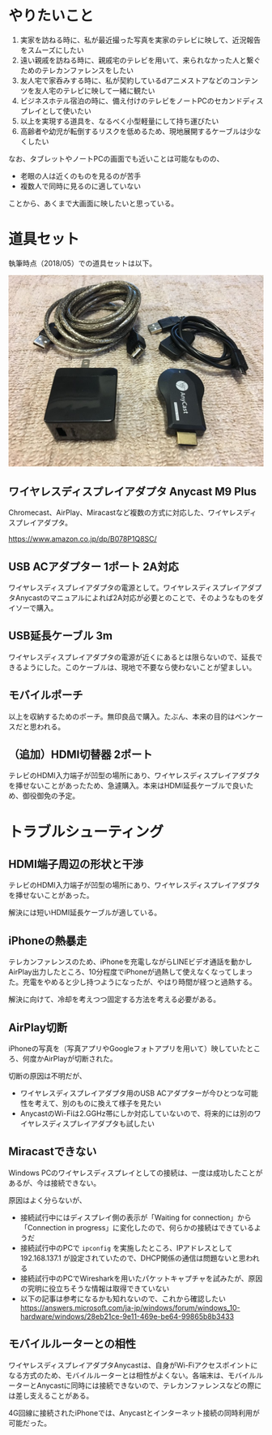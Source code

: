 # やりたいこと

1. 実家を訪ねる時に、私が最近撮った写真を実家のテレビに映して、近況報告をスムーズにしたい
2. 遠い親戚を訪ねる時に、親戚宅のテレビを用いて、来られなかった人と繋ぐためのテレカンファレンスをしたい
3. 友人宅で家呑みする時に、私が契約しているdアニメストアなどのコンテンツを友人宅のテレビに映して一緒に観たい
4. ビジネスホテル宿泊の時に、備え付けのテレビをノートPCのセカンドディスプレイとして使いたい
5. 以上を実現する道具を、なるべく小型軽量にして持ち運びたい
6. 高齢者や幼児が転倒するリスクを低めるため、現地展開するケーブルは少なくしたい

なお、タブレットやノートPCの画面でも近いことは可能なものの、

* 老眼の人は近くのものを見るのが苦手
* 複数人で同時に見るのに適していない

ことから、あくまで大画面に映したいと思っている。

# 道具セット

執筆時点（2018/05）での道具セットは以下。

![tv_projection_tool_01](tv_projection_tool_01.jpg)

## ワイヤレスディスプレイアダプタ Anycast M9 Plus

Chromecast、AirPlay、Miracastなど複数の方式に対応した、ワイヤレスディスプレイアダプタ。

https://www.amazon.co.jp/dp/B078P1Q8SC/

## USB ACアダプター 1ポート 2A対応

ワイヤレスディスプレイアダプタの電源として。ワイヤレスディスプレイアダプタAnycastのマニュアルによれば2A対応が必要とのことで、そのようなものをダイソーで購入。

## USB延長ケーブル 3m

ワイヤレスディスプレイアダプタの電源が近くにあるとは限らないので、延長できるようにした。このケーブルは、現地で不要なら使わないことが望ましい。

## モバイルポーチ

以上を収納するためのポーチ。無印良品で購入。たぶん、本来の目的はペンケースだと思われる。

## （追加）HDMI切替器 2ポート

テレビのHDMI入力端子が凹型の場所にあり、ワイヤレスディスプレイアダプタを挿せないことがあったため、急遽購入。本来はHDMI延長ケーブルで良いため、御役御免の予定。

# トラブルシューティング

## HDMI端子周辺の形状と干渉

テレビのHDMI入力端子が凹型の場所にあり、ワイヤレスディスプレイアダプタを挿せないことがあった。

解決には短いHDMI延長ケーブルが適している。

## iPhoneの熱暴走

テレカンファレンスのため、iPhoneを充電しながらLINEビデオ通話を動かしAirPlay出力したところ、10分程度でiPhoneが過熱して使えなくなってしまった。充電をやめると少し持つようになったが、やはり時間が経つと過熱する。

解決に向けて、冷却を考えつつ固定する方法を考える必要がある。

## AirPlay切断

iPhoneの写真を（写真アプリやGoogleフォトアプリを用いて）映していたところ、何度かAirPlayが切断された。

切断の原因は不明だが、

* ワイヤレスディスプレイアダプタ用のUSB ACアダプターが今ひとつな可能性を考えて、別のものに換えて様子を見たい
* AnycastのWi-Fiは2.GGHz帯にしか対応していないので、将来的には別のワイヤレスディスプレイアダプタも試したい

## Miracastできない

Windows PCのワイヤレスディスプレイとしての接続は、一度は成功したことがあるが、今は接続できない。

原因はよく分らないが、

* 接続試行中にはディスプレイ側の表示が「Waiting for connection」から「Connection in progress」に変化したので、何らかの接続はできているようだ
* 接続試行中のPCで `ipconfig` を実施したところ、IPアドレスとして 192.168.137.1 が設定されていたので、DHCP関係の通信は問題ないと思われる
* 接続試行中のPCでWiresharkを用いたパケットキャプチャを試みたが、原因の究明に役立ちそうな情報は取得できていない
* 以下の記事は参考になるかも知れないので、これから確認したい
  https://answers.microsoft.com/ja-jp/windows/forum/windows_10-hardware/windows/28eb21ce-9e11-469e-be64-99865b8b3433

## モバイルルーターとの相性

ワイヤレスディスプレイアダプタAnycastは、自身がWi-Fiアクセスポイントになる方式のため、モバイルルーターとは相性がよくない。各端末は、モバイルルーターとAnycastに同時には接続できないので、テレカンファレンスなどの際には差し支えることがある。

4G回線に接続されたiPhoneでは、Anycastとインターネット接続の同時利用が可能だった。